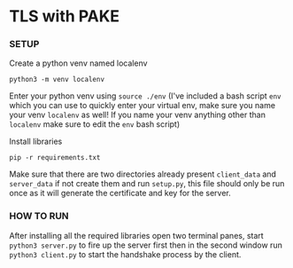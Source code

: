 # TLS with PAKE

### **SETUP**

Create a python venv named localenv

`python3 -m venv localenv`

Enter your python venv using `source ./env` (I've included a bash script `env` which you can use to quickly enter your virtual env, make sure you name your venv `localenv` as well! If you name your venv anything other than `localenv` make sure to edit the `env` bash script)

Install libraries 

`pip -r requirements.txt`

Make sure that there are two directories already present `client_data` and `server_data` if not create them and run `setup.py`, this file should only be run once as it will generate the certificate and key for the server.

### **HOW TO RUN**

After installing all the required libraries open two terminal panes, start `python3 server.py` to fire up the server first then in the second window run `python3 client.py` to start the handshake process by the client.

